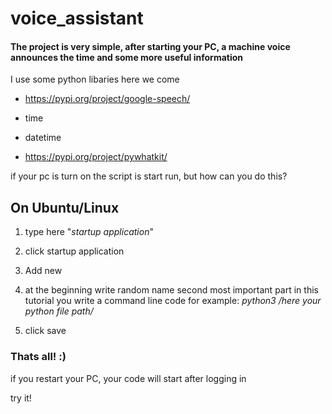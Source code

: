 # voice_assistant

#### The project is very simple, after starting your PC, a machine voice announces the time and some more useful information

I use some python libaries here we come

* https://pypi.org/project/google-speech/

* time

* datetime

* https://pypi.org/project/pywhatkit/

if your pc is turn on the script is start run, but how can you do this?

## On Ubuntu/Linux

1. type here "*startup application*"

1. click startup application

1. Add new 

1. at the beginning write random name second most important part in this tutorial you write a command line code for example: _python3 /here your python file path/_

1. click save

### Thats all! :)

if you restart your PC, your code will start after logging in

try it!




